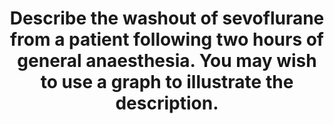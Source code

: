 ---
title: "Describe the washout of sevoflurane from a patient following two hours of general anaesthesia. You may wish to use a graph to illustrate the description."
entityType: SAQ
exam: PEX
college: ANZCA
year: 2018
sitting: A
question: 6
passRate: 54
EC_expectedDomains:
- "To achieve a pass in this question the following were required : A clear explanation of the elimination kinetics of Sevoflurane with due consideration to a time course appropriate to the termination of anaesthesia after two hours."
- "A washout graph including appropriate axis labelling, a multi exponential decay curve, time course and half times consistent with volatile washout."
- "A description of the movement of Sevoflurane out of the alveolus, from plasma to alveolus, from the various compartments to plasma and their respective time courses and a description of factors which underpin those kinetics; including depth and duration of anaesthesia, alveolar ventilation and fresh gas flows, compartmental blood flows and solubilities."
EC_extraCredit:
- "It was very difficult to pass the question without a washout graph."
EC_errorsCommon:
- "Confused graphs with no or inappropriate time courses indicated, nonsensical axis labelling or graphing of wash-in and wash-out on the same graph."
- "Detailed descriptions of Fick’s law which wasted time and did not score points."
- "An overemphasis on the role of cardiac output in washout and incorrect assertions that increased cardiac output speeds washout."
- "Conflation of washout and awakening from anaesthetic as the same thing."
- "The incorrect assertion that following two hours the fat is completely saturated with Sevoflurane."
- "The confusion of partial pressures, concentrations and amounts."
- "Wash-in graphs did not score points."
resources:
- ""
---